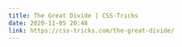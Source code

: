 ```yaml
---
title: The Great Divide | CSS-Tricks
date: 2020-11-05 20:48
link: https://css-tricks.com/the-great-divide/
---
```

